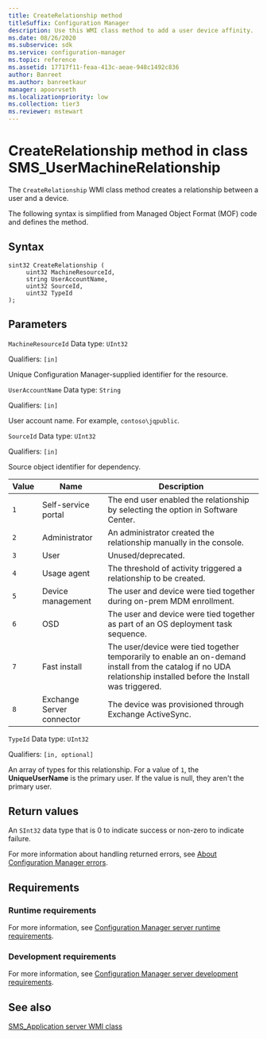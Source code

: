 ```yaml
---
title: CreateRelationship method
titleSuffix: Configuration Manager
description: Use this WMI class method to add a user device affinity.
ms.date: 08/26/2020
ms.subservice: sdk
ms.service: configuration-manager
ms.topic: reference
ms.assetid: 17717f11-feaa-413c-aeae-948c1492c836
author: Banreet
ms.author: banreetkaur
manager: apoorvseth
ms.localizationpriority: low
ms.collection: tier3
ms.reviewer: mstewart
---
```


# CreateRelationship method in class SMS_UserMachineRelationship

The `CreateRelationship` WMI class method creates a relationship between a user and a device.

The following syntax is simplified from Managed Object Format (MOF) code and defines the method.

## Syntax

```
sint32 CreateRelationship (
     uint32 MachineResourceId,
     string UserAccountName,
     uint32 SourceId,
     uint32 TypeId
);
```

## Parameters

 `MachineResourceId`
 Data type: `UInt32`

 Qualifiers: `[in]`

 Unique Configuration Manager-supplied identifier for the resource.

 `UserAccountName`
 Data type: `String`

 Qualifiers: `[in]`

 User account name. For example, `contoso\jqpublic`.

 `SourceId`
 Data type: `UInt32`

 Qualifiers: `[in]`

 Source object identifier for dependency.

|Value|Name|Description|
|-|-|-|
|`1`|Self-service portal|The end user enabled the relationship by selecting the option in Software Center.|
|`2`|Administrator|An administrator created the relationship manually in the console.|
|`3`|User|Unused/deprecated.|
|`4`|Usage agent|The threshold of activity triggered a relationship to be created.|
|`5`|Device management|The user and device were tied together during on-prem MDM enrollment.|
|`6`|OSD|The user and device were tied together as part of an OS deployment task sequence.|
|`7`|Fast install|The user/device were tied together temporarily to enable an on-demand install from the catalog if no UDA relationship installed before the Install was triggered.|
|`8`|Exchange Server connector|The device was provisioned through Exchange ActiveSync.|

 `TypeId`
 Data type: `UInt32`

 Qualifiers: `[in, optional]`

An array of types for this relationship. For a value of `1`, the **UniqueUserName** is the primary user. If the value is null, they aren't the primary user.

## Return values

 An  `SInt32` data type that is 0 to indicate success or non-zero to indicate failure.

 For more information about handling returned errors, see [About Configuration Manager errors](../../../../../develop/core/understand/about-configuration-manager-errors.md).

## Requirements

### Runtime requirements

For more information, see [Configuration Manager server runtime requirements](../../../../../develop/core/reqs/server-runtime-requirements.md).

### Development requirements

For more information, see [Configuration Manager server development requirements](../../../../../develop/core/reqs/server-development-requirements.md).

## See also

[SMS_Application server WMI class](../../../../../develop/reference/apps/sms_application-server-wmi-class.md)
